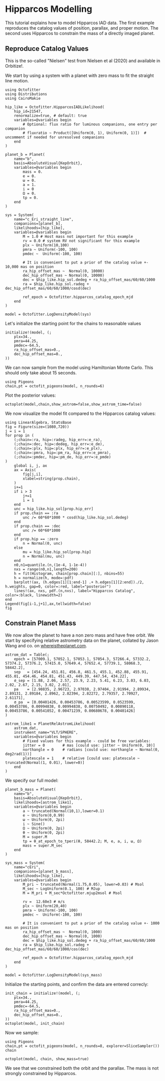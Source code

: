 # Hipparcos Modelling

This tutorial explains how to model Hipparcos IAD data. The first example reproduces the catalog values of position, parallax, and proper motion. The second uses Hipparcos to constrain the mass of a directly imaged planet.

## Reproduce Catalog Values
This is the so-called "Nielsen" test from Nielsen et al (2020) and available in Orbitize!.

We start by using a system with a planet with zero mass to fit the straight line motion.

```@example 1
using Octofitter
using Distributions
using CairoMakie

hip_like = Octofitter.HipparcosIADLikelihood(
    hip_id=21547,
    renormalize=true, # default: true
    variables=@variables begin
        # Optional: flux ratio for luminous companions, one entry per companion
        # fluxratio ~ Product([Uniform(0, 1), Uniform(0, 1)])  # uncomment if needed for unresolved companions
    end
)

planet_b = Planet(
    name="b",
    basis=AbsoluteVisual{KepOrbit},
    variables=@variables begin
        mass = 0.
        e = 0. 
        ω = 0. 
        a = 1.
        i = 0
        Ω = 0.
        tp = 0.
    end
)

sys = System(
    name="c_Eri_straight_line",
    companions=[planet_b],
    likelihoods=[hip_like],
    variables=@variables begin
        M = 1.0 # Host mass not important for this example
        rv = 0.0 # system RV not significant for this example
        plx ~ Uniform(10,100)
        pmra ~ Uniform(-100, 100)
        pmdec ~  Uniform(-100, 100)

        # It is convenient to put a prior of the catalog value +- 10,000 mas on position
        ra_hip_offset_mas ~  Normal(0, 10000)
        dec_hip_offset_mas ~ Normal(0, 10000)
        dec = $hip_like.hip_sol.dedeg + ra_hip_offset_mas/60/60/1000
        ra = $hip_like.hip_sol.radeg + dec_hip_offset_mas/60/60/1000/cosd(dec)

        ref_epoch = Octofitter.hipparcos_catalog_epoch_mjd
    end
)

model = Octofitter.LogDensityModel(sys)
```

Let's initialize the starting point for the chains to reasonable values
```@example 1
initialize!(model, (;
    plx=34.,
    pmra=44.25,
    pmdec=-64.5,
    ra_hip_offset_mas=0.,
    dec_hip_offset_mas=0.,
))
```

We can now sample from the model using Hamiltonian Monte Carlo. This should only take about 15 seconds.
```@example 1
using Pigeons
chain,pt = octofit_pigeons(model, n_rounds=6)
```

Plot the posterior values:
```@example 1
octoplot(model,chain,show_astrom=false,show_astrom_time=false)
```


We now visualize the model fit compared to the Hipparcos catalog values:
```@example 1
using LinearAlgebra, StatsBase
fig = Figure(size=(1080,720))
j = i = 1
for prop in (
    (;chain=:ra, hip=:radeg, hip_err=:e_ra), 
    (;chain=:dec, hip=:dedeg, hip_err=:e_de),
    (;chain=:plx, hip=:plx, hip_err=:e_plx), 
    (;chain=:pmra, hip=:pm_ra, hip_err=:e_pmra), 
    (;chain=:pmdec, hip=:pm_de, hip_err=:e_pmde)
)
    global i, j, ax
    ax = Axis(
        fig[j,i],
        xlabel=string(prop.chain),
    )
    i+=1
    if i > 3
        j+=1
        i = 1
    end
    unc = hip_like.hip_sol[prop.hip_err]
    if prop.chain == :ra
        unc /= 60*60*1000 * cosd(hip_like.hip_sol.dedeg)
    end
    if prop.chain == :dec
        unc /= 60*60*1000
    end
    if prop.hip == :zero
        n = Normal(0, unc)
    else
        mu = hip_like.hip_sol[prop.hip]
        n = Normal(mu, unc)
    end
    n0,n1=quantile.(n,(1e-4, 1-1e-4))
    nxs = range(n0,n1,length=200)
    h = fit(Histogram, chain[prop.chain][:], nbins=55)
    h = normalize(h, mode=:pdf)
    barplot!(ax, (h.edges[1][1:end-1] .+ h.edges[1][2:end])./2, h.weights, gap=0, color=:red, label="posterior")
    lines!(ax, nxs, pdf.(n,nxs), label="Hipparcos Catalog", color=:black, linewidth=2)
end
Legend(fig[i-1,j+1],ax,tellwidth=false)
fig
```


## Constrain Planet Mass

We now allow the planet to have a non zero mass and have free orbit. We start by specifying relative astrometry data on the planet, collated by Jason Wang and co. on [whereistheplanet.com](http://whereistheplanet.com).

```@example 1
astrom_dat = Table(;
    epoch = [57009.1, 57052.1, 57053.1, 57054.3, 57266.4, 57332.2, 57374.2, 57376.2, 57415.0, 57649.4, 57652.4, 57739.1, 58068.3, 58442.2],
    sep   = [454.24, 451.81, 456.8, 461.5, 455.1, 452.88, 455.91, 455.01, 454.46, 454.81, 451.43, 449.39, 447.54, 434.22],
    σ_sep = [1.88, 2.06, 2.57, 23.9, 2.23, 5.41, 6.23, 3.03, 6.03, 2.02, 2.67, 2.15, 3.02, 2.01],
    pa    = [2.98835, 2.96723, 2.97038, 2.97404, 2.91994, 2.89934, 2.89131, 2.89184, 2.8962, 2.82394, 2.82272, 2.79357, 2.70927, 2.61171],
    σ_pa  = [0.00401426, 0.00453786, 0.00523599, 0.0523599, 0.00453786, 0.00994838, 0.00994838, 0.00750492, 0.00890118, 0.00453786, 0.00541052, 0.00471239, 0.00680678, 0.00401426]
)

astrom_like1 = PlanetRelAstromLikelihood(
    astrom_dat,
    instrument_name="VLT/SPHERE",
    variables=@variables begin
        # Fixed values for this example - could be free variables:
        jitter = 0        # mas [could use: jitter ~ Uniform(0, 10)]
        northangle = 0    # radians [could use: northangle ~ Normal(0, deg2rad(1))]
        platescale = 1    # relative [could use: platescale ~ truncated(Normal(1, 0.01), lower=0)]
    end
)
```

We specify our full model:
```@example 1
planet_b_mass = Planet(
    name="b",
    basis=AbsoluteVisual{KepOrbit},
    likelihoods=[astrom_like1],
    variables=@variables begin
        a ~ truncated(Normal(10,1),lower=0.1)
        e ~ Uniform(0,0.99)
        ω ~ Uniform(0, 2pi)
        i ~ Sine()
        Ω ~ Uniform(0, 2pi)
        θ ~ Uniform(0, 2pi)
        M = super.M
        tp = θ_at_epoch_to_tperi(θ, 58442.2; M, e, a, i, ω, Ω) 
        mass = super.M_sec
    end
)

sys_mass = System(
    name="cEri",
    companions=[planet_b_mass],
    likelihoods=[hip_like],
    variables=@variables begin
        M_pri ~ truncated(Normal(1.75,0.05), lower=0.03) # Msol
        M_sec ~ LogUniform(0.1, 100) # MJup
        M = M_pri + M_sec*Octofitter.mjup2msol # Msol

        rv =  12.60e3 # m/s
        plx ~ Uniform(20,40)
        pmra ~ Uniform(-100, 100)
        pmdec ~  Uniform(-100, 100)

        # It is convenient to put a prior of the catalog value +- 1000 mas on position
        ra_hip_offset_mas ~  Normal(0, 1000)
        dec_hip_offset_mas ~ Normal(0, 1000)
        dec = $hip_like.hip_sol.dedeg + ra_hip_offset_mas/60/60/1000
        ra = $hip_like.hip_sol.radeg + dec_hip_offset_mas/60/60/1000/cos(dec)

        ref_epoch = Octofitter.hipparcos_catalog_epoch_mjd
    end
)

model = Octofitter.LogDensityModel(sys_mass)
```

Initialize the starting points, and confirm the data are entered correcly:
```@example 1
init_chain = initialize!(model, (;
    plx=34.,
    pmra=44.25,
    pmdec=-64.5,
    ra_hip_offset_mas=0.,
    dec_hip_offset_mas=0.,
))
octoplot(model, init_chain)
```


Now we sample:
```@example 1
using Pigeons
chain,pt = octofit_pigeons(model, n_rounds=8, explorer=SliceSampler())
chain
```

```@example 1
octoplot(model, chain, show_mass=true)
```

We see that we constrained both the orbit and the parallax. The mass is not strongly constrained by Hipparcos.